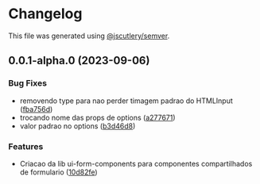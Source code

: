 # Changelog

This file was generated using [@jscutlery/semver](https://github.com/jscutlery/semver).

## 0.0.1-alpha.0 (2023-09-06)

### Bug Fixes

- removendo type para nao perder timagem padrao do HTMLInput ([fba756d](https://gitlab.ir7.com.br/r7/front-monorepo/commit/fba756d84c2be1b70c85cf1571f8cc11c2b06e10))
- trocando nome das props de options ([a277671](https://gitlab.ir7.com.br/r7/front-monorepo/commit/a2776712ffe33b871b27b574748e408a9a53b79a))
- valor padrao no options ([b3d46d8](https://gitlab.ir7.com.br/r7/front-monorepo/commit/b3d46d8b054b4a73ca34650e730a1c3294c17d08))

### Features

- Criacao da lib ui-form-components para componentes compartilhados de formulario ([10d82fe](https://gitlab.ir7.com.br/r7/front-monorepo/commit/10d82feea51998a43fc146e0964c8d6394a6857a))
